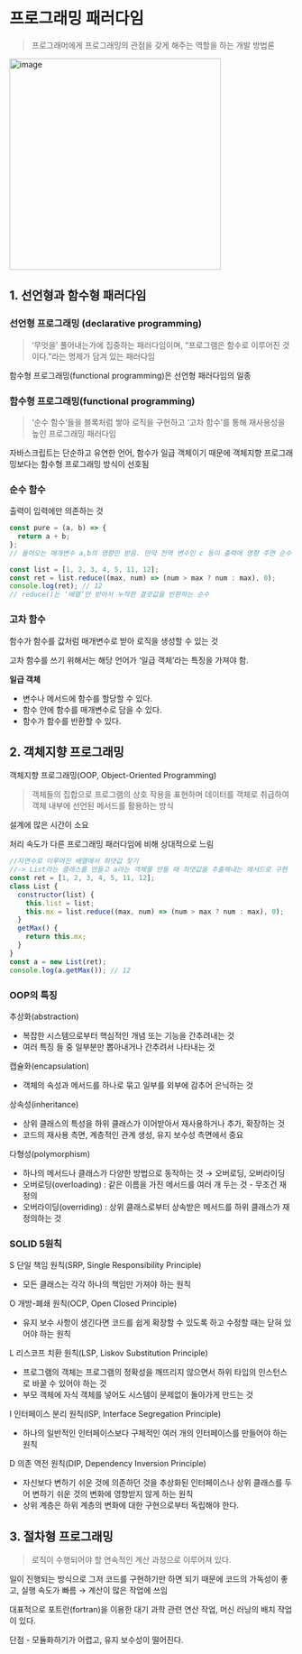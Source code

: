 # 프로그래밍 패러다임

> 프로그래머에게 프로그래밍의 관점을 갖게 해주는 역할을 하는 개발 방법론

<img width="375" alt="image" src="https://user-images.githubusercontent.com/65716445/210302358-136e5fc5-3792-4690-bab2-27096c2eb826.png">

## 1. 선언형과 함수형 패러다임

### 선언형 프로그래밍 (declarative programming)

> ‘무엇을’ 풀어내는가에 집중하는 패러다임이며, “프로그램은 함수로 이루어진 것이다.”라는 명제가 담겨 있는 패러다임

함수형 프로그래밍(functional programming)은 선언형 패러다임의 일종

### 함수형 프로그래밍(functional programming)

> ‘순수 함수’들을 블록처럼 쌓아 로직을 구현하고 ‘고차 함수’를 통해 재사용성을 높인 프로그래밍 패러다임

자바스크립트는 단순하고 유연한 언어, 함수가 일급 객체이기 때문에 객체지향 프로그래밍보다는 함수형 프로그래밍 방식이 선호됨

### 순수 함수

출력이 입력에만 의존하는 것

```jsx
const pure = (a, b) => {
  return a + b;
};
// 들어오는 매개변수 a,b의 영향만 받음. 만약 전역 변수인 c 등이 출력에 영향 주면 순수 함수가 아님.

const list = [1, 2, 3, 4, 5, 11, 12];
const ret = list.reduce((max, num) => (num > max ? num : max), 0);
console.log(ret); // 12
// reduce()는 ‘배열’만 받아서 누적한 결괏값을 반환하는 순수
```

### 고차 함수

함수가 함수를 값처럼 매개변수로 받아 로직을 생성할 수 있는 것

고차 함수를 쓰기 위해서는 해당 언어가 ‘일급 객체’라는 특징을 가져야 함.

**일급 객체**

- 변수나 메서드에 함수를 할당할 수 있다.
- 함수 안에 함수를 매개변수로 담을 수 있다.
- 함수가 함수를 반환할 수 있다.

## 2. 객체지향 프로그래밍

객체지향 프로그래밍(OOP, Object-Oriented Programming)

> 객체들의 집합으로 프로그램의 상호 작용을 표현하며 데이터를 객체로 취급하여 객체 내부에 선언된 메서드를 활용하는 방식

설계에 많은 시간이 소요

처리 속도가 다른 프로그래밍 패러다임에 비해 상대적으로 느림

```jsx
//자연수로 이루어진 배열에서 최댓값 찾기
//-> List라는 클래스를 만들고 a라는 객체를 만들 때 최댓값을 추출해내는 메서드로 구현
const ret = [1, 2, 3, 4, 5, 11, 12];
class List {
  constructor(list) {
    this.list = list;
    this.mx = list.reduce((max, num) => (num > max ? num : max), 0);
  }
  getMax() {
    return this.mx;
  }
}
const a = new List(ret);
console.log(a.getMax()); // 12
```

### OOP의 특징

추상화(abstraction)

- 복잡한 시스템으로부터 핵심적인 개념 또는 기능을 간추려내는 것
- 여러 특징 들 중 일부분만 뽑아내거나 간추려서 나타내는 것

캡슐화(encapsulation)

- 객체의 속성과 메서드를 하나로 묶고 일부를 외부에 감추어 은닉하는 것

상속성(inheritance)

- 상위 클래스의 특성을 하위 클래스가 이어받아서 재사용하거나 추가, 확장하는 것
- 코드의 재사용 측면, 계층적인 관계 생성, 유지 보수성 측면에서 중요

다형성(polymorphism)

- 하나의 메서드나 클래스가 다양한 방법으로 동작하는 것 → 오버로딩, 오버라이딩
- 오버로딩(overloading) : 같은 이름을 가진 메서드를 여러 개 두는 것 - 무조건 재정의
- 오버라이딩(overriding) : 상위 클래스로부터 상속받은 메서드를 하위 클래스가 재정의하는 것

### SOLID 5원칙

S 단일 책임 원칙(SRP, Single Responsibility Principle)

- 모든 클래스는 각각 하나의 책임만 가져야 하는 원칙

O 개방-폐쇄 원칙(OCP, Open Closed Principle)

- 유지 보수 사항이 생긴다면 코드를 쉽게 확장할 수 있도록 하고 수정할 때는 닫혀 있어야 하는 원칙

L 리스코프 치환 원칙(LSP, Liskov Substitution Principle)

- 프로그램의 객체는 프로그램의 정확성을 깨뜨리지 않으면서 하위 타입의 인스턴스로 바꿀 수 있어야 하는 것
- 부모 객체에 자식 객체를 넣어도 시스템이 문제없이 돌아가게 만드는 것

I 인터페이스 분리 원칙(ISP, Interface Segregation Principle)

- 하나의 일반적인 인터페이스보다 구체적인 여러 개의 인터페이스를 만들어야 하는 원칙

D 의존 역전 원칙(DIP, Dependency Inversion Principle)

- 자신보다 변하기 쉬운 것에 의존하던 것을 추상화된 인터페이스나 상위 클래스를 두어 변하기 쉬운 것의 변화에 영향받지 않게 하는 원칙
- 상위 계층은 하위 계층의 변화에 대한 구현으로부터 독립해야 한다.

## 3. 절차형 프로그래밍

> 로직이 수행되어야 할 연속적인 계산 과정으로 이루어져 있다.

일이 진행되는 방식으로 그저 코드를 구현하기만 하면 되기 때문에 코드의 가독성이 좋고, 실행 속도가 빠름 → 계산이 많은 작업에 쓰임

대표적으로 포트란(fortran)을 이용한 대기 과학 관련 연산 작업, 머신 러닝의 배치 작업이 있다.

단점 - 모듈화하기가 어렵고, 유지 보수성이 떨어진다.
